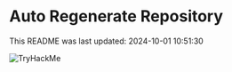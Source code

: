 # Auto Regenerate Repository

This README was last updated: 2024-10-01 10:51:30

 ![TryHackMe](https://tryhackme.com/badge/533634)